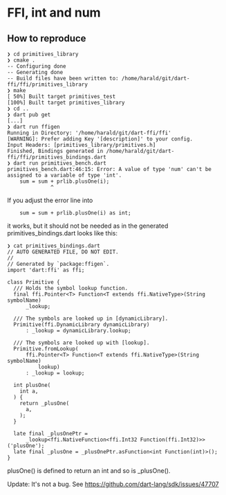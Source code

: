 # FFI, int and num

## How to reproduce

```
❯ cd primitives_library
❯ cmake .
-- Configuring done
-- Generating done
-- Build files have been written to: /home/harald/git/dart-ffi/ffi/primitives_library
❯ make
[ 50%] Built target primitives_test
[100%] Built target primitives_library
❯ cd ..
❯ dart pub get
[...]
❯ dart run ffigen
Running in Directory: '/home/harald/git/dart-ffi/ffi'
[WARNING]: Prefer adding Key '[description]' to your config.
Input Headers: [primitives_library/primitives.h]
Finished, Bindings generated in /home/harald/git/dart-ffi/ffi/primitives_bindings.dart
❯ dart run primitives_bench.dart
primitives_bench.dart:46:15: Error: A value of type 'num' can't be assigned to a variable of type 'int'.
    sum = sum + prlib.plusOne(i);
              ^
```

If you adjust the error line into
```
    sum = sum + prlib.plusOne(i) as int;
```

it works, but it should not be needed as in the generated primitives_bindings.dart looks like this:
```
❯ cat primitives_bindings.dart
// AUTO GENERATED FILE, DO NOT EDIT.
//
// Generated by `package:ffigen`.
import 'dart:ffi' as ffi;

class Primitive {
  /// Holds the symbol lookup function.
  final ffi.Pointer<T> Function<T extends ffi.NativeType>(String symbolName)
      _lookup;

  /// The symbols are looked up in [dynamicLibrary].
  Primitive(ffi.DynamicLibrary dynamicLibrary)
      : _lookup = dynamicLibrary.lookup;

  /// The symbols are looked up with [lookup].
  Primitive.fromLookup(
      ffi.Pointer<T> Function<T extends ffi.NativeType>(String symbolName)
          lookup)
      : _lookup = lookup;

  int plusOne(
    int a,
  ) {
    return _plusOne(
      a,
    );
  }

  late final _plusOnePtr =
      _lookup<ffi.NativeFunction<ffi.Int32 Function(ffi.Int32)>>('plusOne');
  late final _plusOne = _plusOnePtr.asFunction<int Function(int)>();
}
```
plusOne() is defined to return an int and so is \_plusOne().

Update: It's not a bug. See https://github.com/dart-lang/sdk/issues/47707

